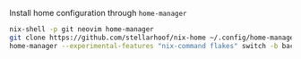 Install home configuration through `home-manager`

```bash
nix-shell -p git neovim home-manager
git clone https://github.com/stellarhoof/nix-home ~/.config/home-manager
home-manager --experimental-features "nix-command flakes" switch -b backup --flake ".#ah/cosmic"
```
